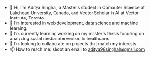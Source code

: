 - 👋 Hi, I’m Aditya Singhal, a Master's student in Computer Science at Lakehead University, Canada, and Vector Scholar in AI at Vector Institute, Toronto.
- 👀 I’m interested in web development, data science and machine learning.
- 🌱 I’m currently learning working on my master's thesis focusing on analyzing social media intervention in healthcare.
- 💞️ I’m looking to collaborate on projects that match my interests.
- 📫 How to reach me: shoot an email to aditya98singhal@gmail.com

<!---
aditya-ml/aditya-ml is a ✨ special ✨ repository because its `README.md` (this file) appears on your GitHub profile.
You can click the Preview link to take a look at your changes.
--->

